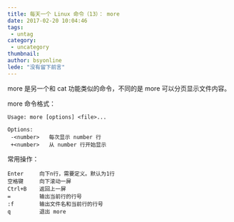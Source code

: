 ```yaml
---
title: 每天一个 Linux 命令（13）： more
date: 2017-02-20 10:04:46
tags:
 - untag
category: 
 - uncategory
thumbnail: 
author: bsyonline
lede: "没有留下前言"
---
```


more 是另一个和 cat 功能类似的命令，不同的是 more 可以分页显示文件内容。

<!-- more -->

more 命令格式：

```
Usage: more [options] <file>...

Options:
 -<number>   每次显示 number 行
 +<number>   从 number 行开始显示
```

常用操作：

```
Enter     向下n行，需要定义。默认为1行
空格键     向下滚动一屏
Ctrl+B    返回上一屏
=         输出当前行的行号
:f        输出文件名和当前行的行号
q         退出 more
```
